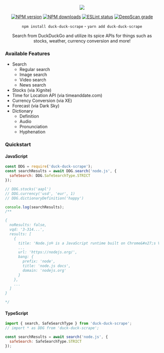 <div align="center">

[![](https://get.snaz.in/45RrSvq.png)](https://duck-duck-scrape.js.org/)

[![NPM version](https://img.shields.io/npm/v/duck-duck-scrape?maxAge=3600?&color=3498db)](https://www.npmjs.com/package/dexare) [![NPM downloads](https://img.shields.io/npm/dt/duck-duck-scrape?maxAge=3600&color=3498db)](https://www.npmjs.com/package/dexare) [![ESLint status](https://github.com/Snazzah/duck-duck-scrape/workflows/ESLint/badge.svg)](https://github.com/Dexare/Dexare/actions?query=workflow%3A%22ESLint%22) [![DeepScan grade](https://deepscan.io/api/teams/11596/projects/16764/branches/365136/badge/grade.svg)](https://deepscan.io/dashboard#view=project&tid=11596&pid=16764&bid=365136)

`npm install duck-duck-scrape` - `yarn add duck-duck-scrape`


Search from DuckDuckGo and utilize its spice APIs for things such as stocks, weather, currency conversion and more!

</div>

### Available Features
- Search
  - Regular search
  - Image search
  - Video search
  - News search
- Stocks (via Xignite)
- Time for Location API (via timeanddate.com)
- Currency Conversion (via XE)
- Forecast (via Dark Sky)
- Dictionary
  - Definition
  - Audio
  - Pronunciation
  - Hyphenation

### Quickstart
#### JavaScript
```js
const DDG = require('duck-duck-scrape');
const searchResults = await DDG.search('node.js', {
  safeSearch: DDG.SafeSearchType.STRICT
});

// DDG.stocks('aapl')
// DDG.currency('usd', 'eur', 1)
// DDG.dictionaryDefinition('happy')

console.log(searchResults);
/**

{
  noResults: false,
  vqd: '3-314...',
  results: [
    {
      title: 'Node.js® is a JavaScript runtime built on Chrome&#x27;s V8 JavaScript...',
      ...
      url: 'https://nodejs.org/',
      bang: {
        prefix: 'node',
        title: 'node.js docs',
        domain: 'nodejs.org'
      }
    },
    ...
  ]
}

*/
```
#### TypeScript

```js
import { search, SafeSearchType } from 'duck-duck-scrape';
// import * as DDG from 'duck-duck-scrape';

const searchResults = await search('node.js', {
  safeSearch: SafeSearchType.STRICT
});
```


